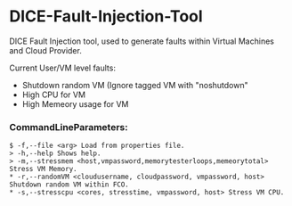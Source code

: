 # DICE-Fault-Injection-Tool
DICE Fault Injection tool, used to generate faults within Virtual Machines and Cloud Provider.

Current User/VM level faults:
* Shutdown random VM (Ignore tagged VM with "noshutdown"
* High CPU for VM
* High Memeory usage for VM

### CommandLineParameters:

    $ -f,--file <arg> Load from properties file.
    > -h,--help Shows help.
    > -m,--stressmem <host,vmpassword,memorytesterloops,memeorytotal> Stress VM Memory.
    * -r,--randomVM <cloudusername, cloudpassword, vmpassword, host> Shutdown random VM within FCO.
    * -s,--stresscpu <cores, stresstime, vmpassword, host> Stress VM CPU.
